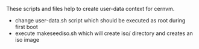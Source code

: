 These scripts and files help to create user-data context for cernvm.
- change user-data.sh script which should be executed as root during first boot
- execute makeseediso.sh which will create iso/ directory and creates an iso image
